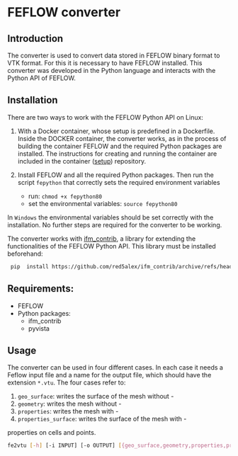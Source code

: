 # FEFLOW converter
## Introduction
The converter is used to convert data stored in FEFLOW binary format to VTK format.
For this it is necessary to have FEFLOW installed.
This converter was developed in the Python language and interacts with the Python API of FEFLOW.


## Installation
There are two ways to work with the FEFLOW Python API on Linux:

1. With a Docker container, whose setup is predefined in a Dockerfile.
Inside the DOCKER container, the converter works, as in the process of building the container FEFLOW and the required Python packages are installed.
The instructions for creating and running the container are included in the container ([setup](https://gitlab.opengeosys.org/owf/first-project-phase/feflow-python-docker)) repository.

2. Install FEFLOW and all the required Python packages. Then run the script `fepython` that correctly sets the required environment variables
   * run: `chmod +x fepython80`
   * set the environmental variables: `source fepython80`

In `Windows` the environmental variables should be set correctly with the installation. No further steps are required for the converter to be working.

The converter works with [ifm_contrib](https://github.com/red5alex/ifm_contrib), a library for extending the functionalities of the FEFLOW Python API.
This library must be installed beforehand:
```bash
 pip  install https://github.com/red5alex/ifm_contrib/archive/refs/heads/master.zip
 ```

## Requirements:
* FEFLOW
* Python packages:
    * ifm_contrib
    * pyvista

## Usage
The converter can be used in four different cases.
In each case it needs a Feflow input file and a name for the output file, which should have the extension `*.vtu`. 
The four cases refer to:
1. `geo_surface`: writes the surface of the mesh without -
2. `geometry`: writes the mesh without -
3. `properties`: writes the mesh with -
4. `properties_surface`: writes the surface of the mesh with -

properties on cells and points. 
```bash
fe2vtu [-h] [-i INPUT] [-o OUTPUT] [{geo_surface,geometry,properties,properties_surface}]
```
